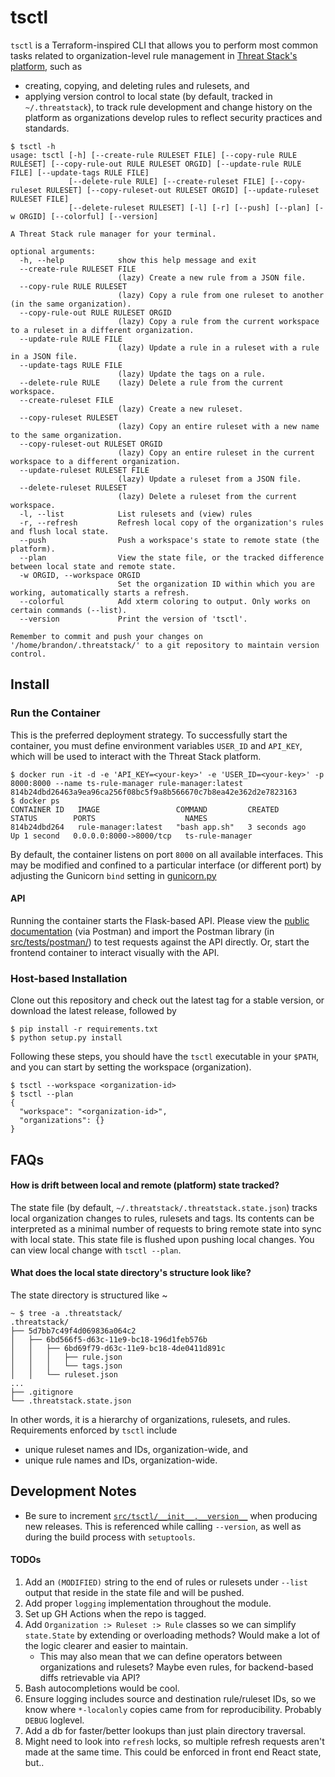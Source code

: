 tsctl
=====

`tsctl` is a Terraform-inspired CLI that allows you to perform most common tasks related to organization-level rule management in [Threat Stack's platform](https://www.threatstack.com/), such as

* creating, copying, and deleting rules and rulesets, and
* applying version control to local state (by default, tracked in `~/.threatstack`), to track rule development and change history on the platform as organizations develop rules to reflect security practices and standards.

```shell
$ tsctl -h
usage: tsctl [-h] [--create-rule RULESET FILE] [--copy-rule RULE RULESET] [--copy-rule-out RULE RULESET ORGID] [--update-rule RULE FILE] [--update-tags RULE FILE]
             [--delete-rule RULE] [--create-ruleset FILE] [--copy-ruleset RULESET] [--copy-ruleset-out RULESET ORGID] [--update-ruleset RULESET FILE]
             [--delete-ruleset RULESET] [-l] [-r] [--push] [--plan] [-w ORGID] [--colorful] [--version]

A Threat Stack rule manager for your terminal.

optional arguments:
  -h, --help            show this help message and exit
  --create-rule RULESET FILE
                        (lazy) Create a new rule from a JSON file.
  --copy-rule RULE RULESET
                        (lazy) Copy a rule from one ruleset to another (in the same organization).
  --copy-rule-out RULE RULESET ORGID
                        (lazy) Copy a rule from the current workspace to a ruleset in a different organization.
  --update-rule RULE FILE
                        (lazy) Update a rule in a ruleset with a rule in a JSON file.
  --update-tags RULE FILE
                        (lazy) Update the tags on a rule.
  --delete-rule RULE    (lazy) Delete a rule from the current workspace.
  --create-ruleset FILE
                        (lazy) Create a new ruleset.
  --copy-ruleset RULESET
                        (lazy) Copy an entire ruleset with a new name to the same organization.
  --copy-ruleset-out RULESET ORGID
                        (lazy) Copy an entire ruleset in the current workspace to a different organization.
  --update-ruleset RULESET FILE
                        (lazy) Update a ruleset from a JSON file.
  --delete-ruleset RULESET
                        (lazy) Delete a ruleset from the current workspace.
  -l, --list            List rulesets and (view) rules
  -r, --refresh         Refresh local copy of the organization's rules and flush local state.
  --push                Push a workspace's state to remote state (the platform).
  --plan                View the state file, or the tracked difference between local state and remote state.
  -w ORGID, --workspace ORGID
                        Set the organization ID within which you are working, automatically starts a refresh.
  --colorful            Add xterm coloring to output. Only works on certain commands (--list).
  --version             Print the version of 'tsctl'.

Remember to commit and push your changes on '/home/brandon/.threatstack/' to a git repository to maintain version control.

```

## Install

### Run the Container

This is the preferred deployment strategy. To successfully start the container, you must define environment variables `USER_ID` and `API_KEY`, which will be used to interact with the Threat Stack platform.
```shell
$ docker run -it -d -e 'API_KEY=<your-key>' -e 'USER_ID=<your-key>' -p 8000:8000 --name ts-rule-manager rule-manager:latest
814b24dbd26463a9ea96ca256f08bc5f9a8b566670c7b8ea42e362d2e7823163
$ docker ps
CONTAINER ID   IMAGE                 COMMAND         CREATED         STATUS        PORTS                    NAMES
814b24dbd264   rule-manager:latest   "bash app.sh"   3 seconds ago   Up 1 second   0.0.0.0:8000->8000/tcp   ts-rule-manager

```
By default, the container listens on port `8000` on all available interfaces. This may be modified and confined to a particular interface (or different port) by adjusting the Gunicorn `bind` setting in [gunicorn.py](src/api/gunicorn.py#L28)

#### API

Running the container starts the Flask-based API. Please view the [public documentation](https://documenter.getpostman.com/view/8527107/TzXtHfYj) (via Postman) and import the Postman library (in [src/tests/postman/](src/tests/postman/tsctl%20backend%20Flask%20API.postman_collection.json)) to test requests against the API directly. Or, start the frontend container to interact visually with the API.

### Host-based Installation

Clone out this repository and check out the latest tag for a stable version, or download the latest release, followed by
```shell
$ pip install -r requirements.txt
$ python setup.py install
```
Following these steps, you should have the `tsctl` executable in your `$PATH`, and you can start by setting the workspace (organization).
```shell
$ tsctl --workspace <organization-id>
$ tsctl --plan
{
  "workspace": "<organization-id>",
  "organizations": {}
}
```

## FAQs

#### How is drift between local and remote (platform) state tracked?

The state file (by default, `~/.threatstack/.threatstack.state.json`) tracks local organization changes to rules, rulesets and tags. Its contents can be interpreted as a minimal number of requests to bring remote state into sync with local state. This state file is flushed upon pushing local changes. You can view local change with `tsctl --plan`.

#### What does the local state directory's structure look like?

The state directory is structured like ~
```text
~ $ tree -a .threatstack/
.threatstack/
├── 5d7bb7c49f4d069836a064c2
│   ├── 6bd566f5-d63c-11e9-bc18-196d1feb576b
│   │   ├── 6bd69f79-d63c-11e9-bc18-4de0411d891c
│   │   │   ├── rule.json
│   │   │   └── tags.json
│   │   └── ruleset.json
...
├── .gitignore
└── .threatstack.state.json
```

In other words, it is a hierarchy of organizations, rulesets, and rules. Requirements enforced by `tsctl` include

* unique ruleset names and IDs, organization-wide, and
* unique rule names and IDs, organization-wide.

## Development Notes

* Be sure to increment [`src/tsctl/__init__.__version__`](src/tsctl/__init__.py) when producing new releases. This is referenced while calling `--version`, as well as during the build process with `setuptools`.

#### TODOs

1. Add an `(MODIFIED)` string to the end of rules or rulesets under `--list` output that reside in the state file and will be pushed.
2. Add proper `logging` implementation throughout the module.
3. Set up GH Actions when the repo is tagged.
4. Add `Organization :> Ruleset :> Rule` classes so we can simplify `state.State` by extending or overloading methods? Would make a lot of the logic clearer and easier to maintain.
    - This may also mean that we can define operators between organizations and rulesets? Maybe even rules, for backend-based diffs retrievable via API?
5. Bash autocompletions would be cool.
6. Ensure logging includes source and destination rule/ruleset IDs, so we know where `*-localonly` copies came from for reproducibility. Probably `DEBUG` loglevel.
7. Add a db for faster/better lookups than just plain directory traversal.
8. Might need to look into `refresh` locks, so multiple refresh requests aren't made at the same time. This could be enforced in front end React state, but..